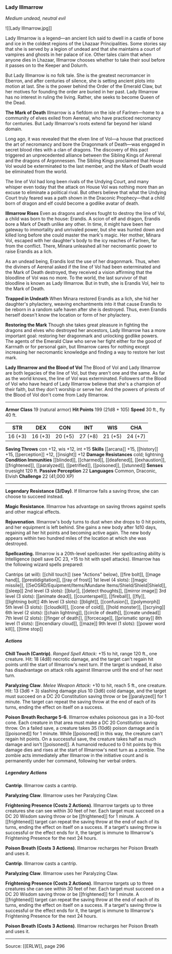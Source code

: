 ### Lady Illmarrow
_Medium undead, neutral evil_

![[Lady Illmarrow.jpg]]

Lady Illmarrow is a legend—an ancient lich said to dwell in a castle of bone and ice in the coldest regions of the Lhazaar Principalities. Some stories say that she is served by a legion of undead and that she maintains a court of vampires and ghosts in her palace of ice. Other tales claim that when anyone dies in Lhazaar, Illmarrow chooses whether to take their soul before it passes on to the Keeper and Dolurrh.

But Lady Illmarrow is no folk tale. She is the greatest necromancer in Eberron, and after centuries of silence, she is setting ancient plots into motion at last. She is the power behind the Order of the Emerald Claw, but her motives for founding the order are buried in her past. Lady Illmarrow has no interest in ruling the living. Rather, she seeks to become Queen of the Dead.

**The Mark of Death** Illmarrow is a fiefdom on the isle of Farlnen—home to a community of elves exiled from Aerenal, who have practiced necromancy for centuries. But Lady Illmarrow's roots extend far beyond her island domain.

Long ago, it was revealed that the elven line of Vol—a house that practiced the art of necromancy and bore the Dragonmark of Death—was engaged in secret blood rites with a clan of dragons. The discovery of this pact triggered an unprecedented alliance between the Sibling Kings of Aerenal and the dragons of Argonnessen. The Sibling Kings proclaimed that House Vol would be exterminated to the last member, and the Mark of Death would be eliminated from the world.

The line of Vol had long been rivals of the Undying Court, and many whisper even today that the attack on House Vol was nothing more than an excuse to eliminate a political rival. But others believe that what the Undying Court truly feared was a path shown in the Draconic Prophecy—that a child born of dragon and elf could become a godlike avatar of death.


**Illmarrow Rises** Even as dragons and elves fought to destroy the line of Vol, a child was born to the house: Erandis. A scion of elf and dragon, Erandis bore a Mark of Death unlike any other. In time, it might have been her gateway to immortality and unrivaled power, but she was hunted down and killed long before she could master the mark's magic. Her mother, Minara Vol, escaped with her daughter's body to the icy reaches of Farlnen, far from the conflict. There, Minara unleashed all her necromantic power to raise Erandis as a lich.

As an undead being, Erandis lost the use of her dragonmark. Thus, when the diviners of Aerenal asked if the line of Vol had been exterminated and the Mark of Death destroyed, they received a vision affirming that the bloodline of Vol was no more. To the world, the last survivor of that bloodline is known as Lady Illmarrow. But in truth, she is Erandis Vol, heir to the Mark of Death.


**Trapped in Undeath** When Minara restored Erandis as a lich, she hid her daughter's phylactery, weaving enchantments into it that cause Erandis to be reborn in a random safe haven after she is destroyed. Thus, even Erandis herself doesn't know the location or form of her phylactery.


**Restoring the Mark** Though she takes great pleasure in fighting the dragons and elves who destroyed her ancestors, Lady Illmarrow has a more important goal: restoring her dragonmark and unlocking godlike powers. The agents of the Emerald Claw who serve her fight either for the good of Karrnath or for personal gain, but Illmarrow cares for nothing except increasing her necromantic knowledge and finding a way to restore her lost mark.

**Lady Illmarrow and the Blood of Vol** The Blood of Vol and Lady Illmarrow are both legacies of the line of Vol, but they aren't one and the same. As far as the world knows, the line of Vol was exterminated. Followers of the Blood of Vol who have heard of Lady Illmarrow believe that she's a champion of their faith, but they don't worship or serve her. And the powers of priests of the Blood of Vol don't come from Lady Illmarrow.







---

**Armor Class** 19 (natural armor)
**Hit Points** 199 (21d8 + 105)
**Speed** 30 ft., fly 40 ft.

| STR     | DEX     | CON     | INT     | WIS     | CHA     |
|---------|---------|---------|---------|---------|---------|
| 16 (+3) | 16 (+3) | 20 (+5) | 27 (+8) | 21 (+5) | 24 (+7) |

**Saving Throws** con +12, wis +12, int +15
**Skills** [[arcana]] +15, [[history]] +15, [[perception]] +12, [[insight]] +12
**Damage Resistances** cold; lightning
**Condition Immunities** [[blinded]], [[charmed]], [[deafened]], [[exhaustion]], [[frightened]], [[paralyzed]], [[petrified]], [[poisoned]], [[stunned]]
**Senses** truesight 120 ft.
**Passive Perception** 22
**Languages** Common, Draconic, Elvish
**Challenge** 22 (41,000 XP)

---

**Legendary Resistance (3/Day)**. If Illmarrow fails a saving throw, she can choose to succeed instead.

**Magic Resistance**. Illmarrow has advantage on saving throws against spells and other magical effects.

**Rejuvenation**. Illmarrow's body turns to dust when she drops to 0 hit points, and her equipment is left behind. She gains a new body after 1d10 days, regaining all her hit points and becoming active again. The new body appears within two hundred miles of the location at which she was destroyed.

**Spellcasting.** Illmarrow is a 20th-level spellcaster. Her spellcasting ability is Intelligence (spell save DC 23, +15 to hit with spell attacks). Illmarrow has the following wizard spells prepared:

Cantrips (at will): [[chill touch]] (see "Actions" below), [[fire bolt]], [[mage hand]], [[prestidigitation]], [[ray of frost]]
1st level (4 slots): [[magic missile]], [[5eOSRD/Equipment/Items/Mundane Items/Shield/Shield|Shield]], [[sleep]]
2nd level (3 slots): [[blur]], [[detect thoughts]], [[mirror image]]
3rd level (3 slots): [[animate dead]], [[counterspell]], [[fireball]], [[fly]], [[lightning bolt]]
4th level (3 slots): [[blight]], [[confusion]], [[polymorph]]
5th level (3 slots): [[cloudkill]], [[cone of cold]], [[hold monster]], [[scrying]]
6th level (2 slots): [[chain lightning]], [[circle of death]], [[create undead]]
7th level (2 slots): [[finger of death]], [[forcecage]], [[prismatic spray]]
8th level (1 slots): [[incendiary cloud]], [[maze]]
9th level (1 slots): [[power word kill]], [[time stop]]

##### Actions
**Chill Touch (Cantrip)**. _Ranged Spell Attack:_ +15 to hit, range 120 ft., one creature. Hit: 18 (4d8) necrotic damage, and the target can't regain hit points until the start of Illmarrow's next turn. If the target is undead, it also has disadvantage on attack rolls against Illmarrow until the end of her next turn.

**Paralyzing Claw**. _Melee Weapon Attack:_ +10 to hit, reach 5 ft., one creature. Hit: 13 (3d6 + 3) slashing damage plus 10 (3d6) cold damage, and the target must succeed on a DC 20 Constitution saving throw or be [[paralyzed]] for 1 minute. The target can repeat the saving throw at the end of each of its turns, ending the effect on itself on a success.

**Poison Breath Recharge 5-6**. Illmarrow exhales poisonous gas in a 30-foot cone. Each creature in that area must make a DC 20 Constitution saving throw. On a failed save, a creature takes 35 (10d6) poison damage and is [[poisoned]] for 1 minute. While [[poisoned]] in this way, the creature can't regain hit points. On a successful save, the creature takes half as much damage and isn't [[poisoned]]. A humanoid reduced to 0 hit points by this damage dies and rises at the start of Illmarrow's next turn as a zombie. The zombie acts immediately after Illmarrow in the initiative count and is permanently under her command, following her verbal orders.

##### Legendary Actions
**Cantrip**. Illmarrow casts a cantrip.

**Paralyzing Claw**. Illmarrow uses her Paralyzing Claw.

**Frightening Presence (Costs 2 Actions)**. Illmarrow targets up to three creatures she can see within 30 feet of her. Each target must succeed on a DC 20 Wisdom saving throw or be [[frightened]] for 1 minute. A [[frightened]] target can repeat the saving throw at the end of each of its turns, ending the effect on itself on a success. If a target's saving throw is successful or the effect ends for it, the target is immune to Illmarrow's Frightening Presence for the next 24 hours.

**Poison Breath (Costs 3 Actions)**. Illmarrow recharges her Poison Breath and uses it.

**Cantrip**. Illmarrow casts a cantrip.

**Paralyzing Claw**. Illmarrow uses her Paralyzing Claw.

**Frightening Presence (Costs 2 Actions)**. Illmarrow targets up to three creatures she can see within 30 feet of her. Each target must succeed on a DC 20 Wisdom saving throw or be [[frightened]] for 1 minute. A [[frightened]] target can repeat the saving throw at the end of each of its turns, ending the effect on itself on a success. If a target's saving throw is successful or the effect ends for it, the target is immune to Illmarrow's Frightening Presence for the next 24 hours.

**Poison Breath (Costs 3 Actions)**. Illmarrow recharges her Poison Breath and uses it.


---

Source: [[ERLW]], page 296